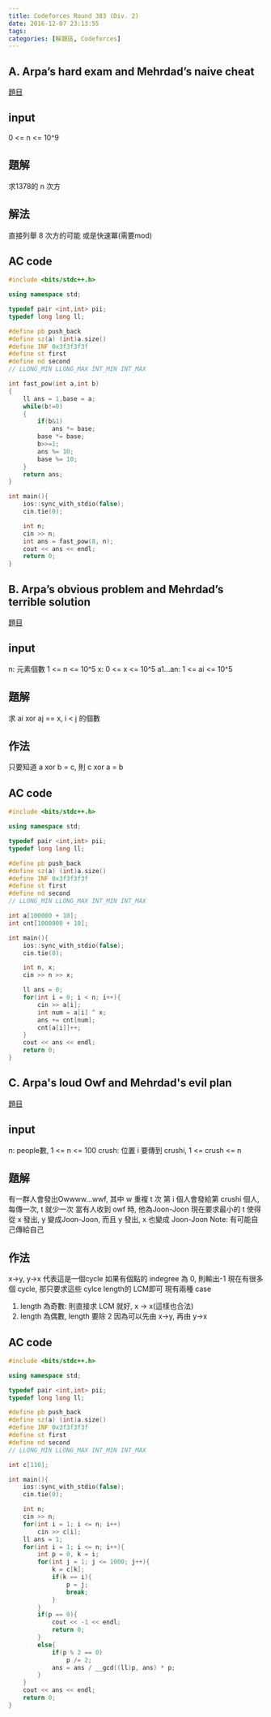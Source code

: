```yaml
---
title: Codeforces Round 383 (Div. 2)
date: 2016-12-07 23:13:55
tags:
categories: [解題區, Codeforces]
---
```


## A. Arpa’s hard exam and Mehrdad’s naive cheat
[題目](http://codeforces.com/contest/742/problem/A)

## input
0 <= n <= 10^9

## 題解
求1378的 n 次方

## 解法
直接列舉 8 次方的可能
或是快速冪(需要mod)

## AC code
```cpp
#include <bits/stdc++.h>

using namespace std;

typedef pair <int,int> pii;
typedef long long ll;

#define pb push_back
#define sz(a) (int)a.size()
#define INF 0x3f3f3f3f
#define st first
#define nd second
// LLONG_MIN LLONG_MAX INT_MIN INT_MAX

int fast_pow(int a,int b)  
{  
    ll ans = 1,base = a;  
    while(b!=0)  
    {  
        if(b&1)  
            ans *= base;  
        base *= base;  
        b>>=1;
        ans %= 10;
        base %= 10;
    }  
    return ans;  
}  

int main(){
    ios::sync_with_stdio(false);
    cin.tie(0);

    int n;
    cin >> n;
    int ans = fast_pow(8, n);
    cout << ans << endl;
    return 0;
}
```

## B. Arpa’s obvious problem and Mehrdad’s terrible solution
[題目](http://codeforces.com/contest/742/problem/B)

## input
n: 元素個數 1 <= n <= 10^5
x: 0 <= x <= 10^5
a1...an: 1 <= ai <= 10^5

## 題解
求 ai xor aj == x, i < j 的個數

## 作法
只要知道 a xor b = c, 則 c xor a = b

## AC code
```cpp
#include <bits/stdc++.h>

using namespace std;

typedef pair <int,int> pii;
typedef long long ll;

#define pb push_back
#define sz(a) (int)a.size()
#define INF 0x3f3f3f3f
#define st first
#define nd second
// LLONG_MIN LLONG_MAX INT_MIN INT_MAX

int a[100000 + 10];
int cnt[1000000 + 10];

int main(){
    ios::sync_with_stdio(false);
    cin.tie(0);

    int n, x;
    cin >> n >> x;

    ll ans = 0;
    for(int i = 0; i < n; i++){
        cin >> a[i];
        int num = a[i] ^ x;
        ans += cnt[num];
        cnt[a[i]]++;
    }
    cout << ans << endl;
    return 0;
}
```

## C. Arpa's loud Owf and Mehrdad's evil plan
[題目](http://codeforces.com/contest/742/problem/C)

## input
n: people數, 1 <= n <= 100
crush: 位置 i 要傳到 crushi, 1 <= crush <= n

## 題解
有一群人會發出Owwww...wwf, 其中 w 重複 t 次
第 i 個人會發給第 crushi 個人, 每傳一次, t 就少一次
當有人收到 owf 時, 他為Joon-Joon
現在要求最小的 t
使得從 x 發出, y 變成Joon-Joon, 而且 y 發出, x 也變成 Joon-Joon
Note: 有可能自己傳給自己

## 作法
x->y, y->x 代表這是一個cycle
如果有個點的 indegree 為 0, 則輸出-1
現在有很多個 cycle, 那只要求這些 cylce length的 LCM即可
現有兩種 case
1. length 為奇數: 則直接求 LCM 就好, x -> x(這樣也合法)
2. length 為偶數, length 要除 2
因為可以先由 x->y, 再由 y->x

## AC code
```cpp
#include <bits/stdc++.h>

using namespace std;

typedef pair <int,int> pii;
typedef long long ll;

#define pb push_back
#define sz(a) (int)a.size()
#define INF 0x3f3f3f3f
#define st first
#define nd second
// LLONG_MIN LLONG_MAX INT_MIN INT_MAX

int c[110];

int main(){
    ios::sync_with_stdio(false);
    cin.tie(0);

    int n;
    cin >> n;
    for(int i = 1; i <= n; i++)
        cin >> c[i];
    ll ans = 1;
    for(int i = 1; i <= n; i++){
        int p = 0, k = i;
        for(int j = 1; j <= 1000; j++){
            k = c[k];
            if(k == i){
                p = j;
                break;
            }
        }
        if(p == 0){
            cout << -1 << endl;
            return 0;
        }
        else{
            if(p % 2 == 0)
                p /= 2;
            ans = ans / __gcd((ll)p, ans) * p;
        }
    }
    cout << ans << endl;
    return 0;
}
```
